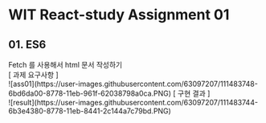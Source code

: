 # WIT React-study Assignment 01
<h2>01. ES6</h2>
Fetch 를 사용해서 html 문서 작성하기<br>
[ 과제 요구사항 ] <br>
![ass01](https://user-images.githubusercontent.com/63097207/111483748-6bd6da00-8778-11eb-961f-62038798a0ca.PNG)
[ 구현 결과 ] <br>
![result](https://user-images.githubusercontent.com/63097207/111483744-6b3e4380-8778-11eb-8441-2c144a7c79bd.PNG)
